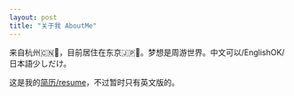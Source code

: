 ```yaml
---
layout: post
title: "关于我 AboutMe"
---
```


来自杭州🇨🇳🍵，目前居住在东京🇯🇵🗼。梦想是周游世界。中文可以/EnglishOK/日本語少しだけ。

这是我的[简历/resume](resume.pdf)，不过暂时只有英文版的。
